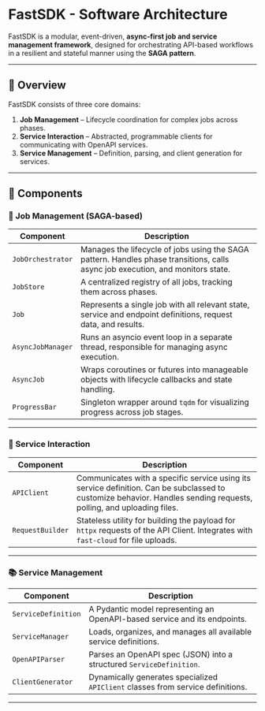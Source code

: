 # FastSDK - Software Architecture

FastSDK is a modular, event-driven, **async-first job and service management framework**, designed for orchestrating API-based workflows in a resilient and stateful manner using the **SAGA pattern**.

---

## 🧱 Overview

FastSDK consists of three core domains:

1. **Job Management** – Lifecycle coordination for complex jobs across phases.
2. **Service Interaction** – Abstracted, programmable clients for communicating with OpenAPI services.
3. **Service Management** – Definition, parsing, and client generation for services.

---

## 🧩 Components

### 🚦 Job Management (SAGA-based)

| Component         | Description |
|------------------|-------------|
| `JobOrchestrator` | Manages the lifecycle of jobs using the SAGA pattern. Handles phase transitions, calls async job execution, and monitors state. |
| `JobStore`        | A centralized registry of all jobs, tracking them across phases. |
| `Job`      | Represents a single job with all relevant state, service and endpoint definitions, request data, and results. |
| `AsyncJobManager` | Runs an asyncio event loop in a separate thread, responsible for managing async execution. |
| `AsyncJob`        | Wraps coroutines or futures into manageable objects with lifecycle callbacks and state handling. |
| `ProgressBar`     | Singleton wrapper around `tqdm` for visualizing progress across job stages. |

---

### 🔌 Service Interaction

| Component       | Description |
|----------------|-------------|
| `APIClient`     | Communicates with a specific service using its service definition. Can be subclassed to customize behavior. Handles sending requests, polling, and uploading files. |
| `RequestBuilder`| Stateless utility for building the payload for `httpx` requests of the API Client. Integrates with `fast-cloud` for file uploads. |

---

### 📚 Service Management

| Component         | Description |
|------------------|-------------|
| `ServiceDefinition` | A Pydantic model representing an OpenAPI-based service and its endpoints. |
| `ServiceManager`    | Loads, organizes, and manages all available service definitions. |
| `OpenAPIParser`     | Parses an OpenAPI spec (JSON) into a structured `ServiceDefinition`. |
| `ClientGenerator`   | Dynamically generates specialized `APIClient` classes from service definitions. |

---


